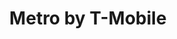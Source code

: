---
title: "Metro by T-Mobile"
url: /detroit/metro-by-t-mobile-east-jefferson-avenue/
shop: Handy
---